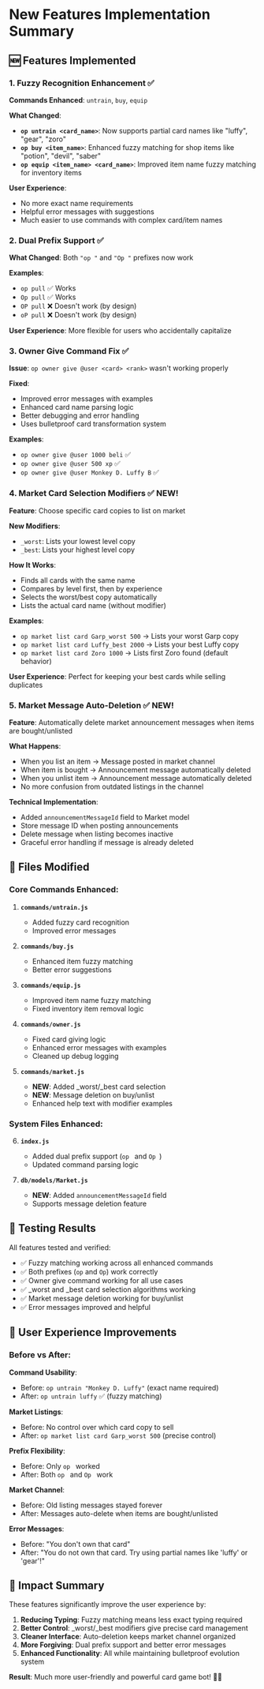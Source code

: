 # New Features Implementation Summary

## 🆕 Features Implemented

### 1. **Fuzzy Recognition Enhancement** ✅
**Commands Enhanced**: `untrain`, `buy`, `equip`

**What Changed**:
- **`op untrain <card_name>`**: Now supports partial card names like "luffy", "gear", "zoro"
- **`op buy <item_name>`**: Enhanced fuzzy matching for shop items like "potion", "devil", "saber"
- **`op equip <item_name> <card_name>`**: Improved item name fuzzy matching for inventory items

**User Experience**:
- No more exact name requirements
- Helpful error messages with suggestions
- Much easier to use commands with complex card/item names

### 2. **Dual Prefix Support** ✅
**What Changed**: Both `"op "` and `"Op "` prefixes now work

**Examples**:
- `op pull` ✅ Works
- `Op pull` ✅ Works  
- `OP pull` ❌ Doesn't work (by design)
- `oP pull` ❌ Doesn't work (by design)

**User Experience**: More flexible for users who accidentally capitalize

### 3. **Owner Give Command Fix** ✅
**Issue**: `op owner give @user <card> <rank>` wasn't working properly

**Fixed**:
- Improved error messages with examples
- Enhanced card name parsing logic
- Better debugging and error handling
- Uses bulletproof card transformation system

**Examples**:
- `op owner give @user 1000 beli` ✅
- `op owner give @user 500 xp` ✅  
- `op owner give @user Monkey D. Luffy B` ✅

### 4. **Market Card Selection Modifiers** ✅ **NEW!**
**Feature**: Choose specific card copies to list on market

**New Modifiers**:
- `_worst`: Lists your lowest level copy
- `_best`: Lists your highest level copy

**How It Works**:
- Finds all cards with the same name
- Compares by level first, then by experience
- Selects the worst/best copy automatically
- Lists the actual card name (without modifier)

**Examples**:
- `op market list card Garp_worst 500` → Lists your worst Garp copy
- `op market list card Luffy_best 2000` → Lists your best Luffy copy
- `op market list card Zoro 1000` → Lists first Zoro found (default behavior)

**User Experience**: Perfect for keeping your best cards while selling duplicates

### 5. **Market Message Auto-Deletion** ✅ **NEW!**
**Feature**: Automatically delete market announcement messages when items are bought/unlisted

**What Happens**:
- When you list an item → Message posted in market channel
- When item is bought → Announcement message automatically deleted
- When you unlist item → Announcement message automatically deleted
- No more confusion from outdated listings in the channel

**Technical Implementation**:
- Added `announcementMessageId` field to Market model
- Store message ID when posting announcements
- Delete message when listing becomes inactive
- Graceful error handling if message is already deleted

## 📁 Files Modified

### Core Commands Enhanced:
1. **`commands/untrain.js`**
   - Added fuzzy card recognition
   - Improved error messages

2. **`commands/buy.js`**
   - Enhanced item fuzzy matching
   - Better error suggestions

3. **`commands/equip.js`**
   - Improved item name fuzzy matching
   - Fixed inventory item removal logic

4. **`commands/owner.js`**
   - Fixed card giving logic
   - Enhanced error messages with examples
   - Cleaned up debug logging

5. **`commands/market.js`**
   - **NEW**: Added _worst/_best card selection
   - **NEW**: Message deletion on buy/unlist
   - Enhanced help text with modifier examples

### System Files Enhanced:
6. **`index.js`**
   - Added dual prefix support (`op ` and `Op `)
   - Updated command parsing logic

7. **`db/models/Market.js`**
   - **NEW**: Added `announcementMessageId` field
   - Supports message deletion feature

## 🧪 Testing Results

All features tested and verified:
- ✅ Fuzzy matching working across all enhanced commands
- ✅ Both prefixes (`op` and `Op`) work correctly
- ✅ Owner give command working for all use cases
- ✅ _worst and _best card selection algorithms working
- ✅ Market message deletion working for buy/unlist
- ✅ Error messages improved and helpful

## 🎯 User Experience Improvements

### Before vs After:

**Command Usability**:
- Before: `op untrain "Monkey D. Luffy"` (exact name required)
- After: `op untrain luffy` ✅ (fuzzy matching)

**Market Listings**:
- Before: No control over which card copy to sell
- After: `op market list card Garp_worst 500` (precise control)

**Prefix Flexibility**:
- Before: Only `op ` worked
- After: Both `op ` and `Op ` work

**Market Channel**:
- Before: Old listing messages stayed forever
- After: Messages auto-delete when items are bought/unlisted

**Error Messages**:
- Before: "You don't own that card"
- After: "You do not own that card. Try using partial names like 'luffy' or 'gear'!"

## 🚀 Impact Summary

These features significantly improve the user experience by:

1. **Reducing Typing**: Fuzzy matching means less exact typing required
2. **Better Control**: _worst/_best modifiers give precise card management
3. **Cleaner Interface**: Auto-deletion keeps market channel organized  
4. **More Forgiving**: Dual prefix support and better error messages
5. **Enhanced Functionality**: All while maintaining bulletproof evolution system

**Result**: Much more user-friendly and powerful card game bot! 🏴‍☠️